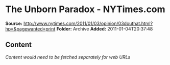 # The Unborn Paradox - NYTimes.com

**Source:** http://www.nytimes.com/2011/01/03/opinion/03douthat.html?hp=&pagewanted=print
**Folder:** Archive
**Added:** 2011-01-04T20:37:48




## Content
*Content would need to be fetched separately for web URLs*
